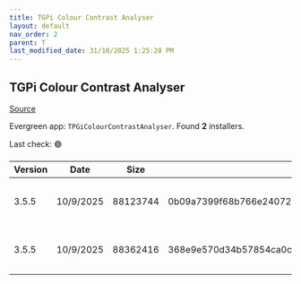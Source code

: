 ```yaml
---
title: TGPi Colour Contrast Analyser
layout: default
nav_order: 2
parent: T
last_modified_date: 31/10/2025 1:25:28 PM
---
```


## TGPi Colour Contrast Analyser

[Source](https://www.tpgi.com/color-contrast-checker/)

Evergreen app: `TPGiColourContrastAnalyser`. Found **2** installers.

Last check: 🟢

| Version | Date      | Size     | Sha256                                                           | Architecture | InstallerType | Type | URI                                                                                                                                                                                          |
| ------- | --------- | -------- | ---------------------------------------------------------------- | ------------ | ------------- | ---- | -------------------------------------------------------------------------------------------------------------------------------------------------------------------------------------------- |
| 3.5.5   | 10/9/2025 | 88123744 | 0b09a7399f68b766e24072efe251affc834c3b36be795783dd8dcdd530e526c4 | x64          | Portable      | exe  | [https://github.com/ThePacielloGroup/CCAe/releases/download/v3.5.5/CCA-Portable-x64-3.5.5.exe](https://github.com/ThePacielloGroup/CCAe/releases/download/v3.5.5/CCA-Portable-x64-3.5.5.exe) |
| 3.5.5   | 10/9/2025 | 88362416 | 368e9e570d34b57854ca0c77e31013aefb48698b2dd63fdfbc46d343e6873563 | x64          | Default       | exe  | [https://github.com/ThePacielloGroup/CCAe/releases/download/v3.5.5/CCA-Setup-x64-3.5.5.exe](https://github.com/ThePacielloGroup/CCAe/releases/download/v3.5.5/CCA-Setup-x64-3.5.5.exe)       |
